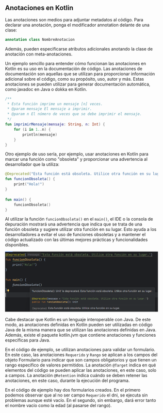 ## Anotaciones en Kotlin
Las anotaciones son medios para adjuntar metadatos al código. Para declarar una anotación, ponga el modificador annotation delante de una clase:
``` kotlin
annotation class NombreAnotacion
```
Además, pueden especificarse atributos adicionales anotando la clase de anotación con meta-anotaciones. 

Un ejemplo sencillo para entender cómo funcionan las anotaciones en Kotlin es su uso en la documentación de código. Las anotaciones de documentación son aquellas que se utilizan para proporcionar información adicional sobre el código, como su propósito, uso, autor y más. Estas anotaciones se pueden utilizar para generar documentación automática, como javadoc en Java o dokka en Kotlin.

``` kotlin
/**
 * Esta función imprime un mensaje [n] veces.
 * @param mensaje El mensaje a imprimir.
 * @param n El número de veces que se debe imprimir el mensaje.
 */
fun imprimirMensaje(mensaje: String, n: Int) {
    for (i in 1..n) {
        println(mensaje)
    }
}
```


Otro ejemplo de uso sería, por ejemplo, usar anotaciones en Kotlin para marcar una función como "obsoleta" y proporcionar una advertencia al desarrollador que la utiliza:

``` kotlin
@Deprecated("Esta función está obsoleta. Utilice otra función en su lugar.")
fun funcionObsoleta() {
    print("Hola!")
}

fun main() {
    funcionObsoleta()
}
```
Al utilizar la función `funcionObsoleta()` en el `main()`, el IDE o la consola de depuración mostrará una advertencia que indica que se trata de una función obsoleta y sugiere utilizar otra función en su lugar. Esto ayuda a los desarrolladores a evitar el uso de funciones obsoletas y a mantener el código actualizado con las últimas mejores prácticas y funcionalidades disponibles.

![width:600 center](anotaciones.png)


Cabe destacar que Kotlin es un lenguaje interoperable con Java. De este modo, as anotaciones definidas en Kotlin pueden ser utilizadas en código Java de la misma manera que se utilizan las anotaciones definidas en Java. Además, existe el paquete kotlin.jvm que contiene anotaciones y funciones específicas para Java.


En el código de ejemplo, se utilizan anotaciones para validar un formulario. En este caso, las anotaciones `Requerido` y `Rango` se aplican a los campos del objeto Formulario para indicar que son campos obligatorios y que tienen un rango específico de valores permitidos. La anotación `@Target` indica en qué elementos del código se pueden aplicar las anotaciones, en este caso, solo a campos. La anotación `@Retention` indica cuándo se deben retener las anotaciones, en este caso, durante la ejecución del programa.

En el código de ejemplo hay dos formularios creados. En el primero podemos observar que al no ser campo `Requerido` el dni, se ejecuta sin problemas aunque esté vacío. En el segundo, sin embargo, dará error tanto el nombre vacío como la edad (al pasarse del rango).


